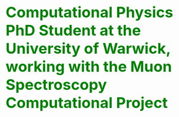 
<span style="color:green;font-weight:700;font-size:40px">
    Computational Physics PhD Student at the University of Warwick, working with the Muon Spectroscopy Computational Project

</span>
